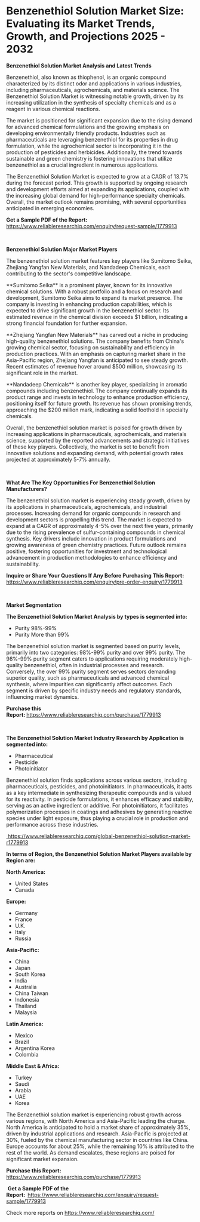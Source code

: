 <p><h1>Benzenethiol Solution Market Size: Evaluating its Market Trends, Growth, and Projections 2025 - 2032</h1></p><p><strong>Benzenethiol Solution Market Analysis and Latest Trends</strong></p>
<p><p>Benzenethiol, also known as thiophenol, is an organic compound characterized by its distinct odor and applications in various industries, including pharmaceuticals, agrochemicals, and materials science. The Benzenethiol Solution Market is witnessing notable growth, driven by its increasing utilization in the synthesis of specialty chemicals and as a reagent in various chemical reactions.</p><p>The market is positioned for significant expansion due to the rising demand for advanced chemical formulations and the growing emphasis on developing environmentally friendly products. Industries such as pharmaceuticals are leveraging benzenethiol for its properties in drug formulation, while the agrochemical sector is incorporating it in the production of pesticides and herbicides. Additionally, the trend towards sustainable and green chemistry is fostering innovations that utilize benzenethiol as a crucial ingredient in numerous applications.</p><p>The Benzenethiol Solution Market is expected to grow at a CAGR of 13.7% during the forecast period. This growth is supported by ongoing research and development efforts aimed at expanding its applications, coupled with the increasing global demand for high-performance specialty chemicals. Overall, the market outlook remains promising, with several opportunities anticipated in emerging economies.</p></p>
<p><strong>Get a Sample PDF of the Report:&nbsp;</strong> <a href="https://www.reliableresearchiq.com/enquiry/request-sample/1779913?utm_campaign=3567&utm_medium=2&utm_source=Github&utm_content=ia&utm_term=25032025&utm_id=benzenethiol-solution">https://www.reliableresearchiq.com/enquiry/request-sample/1779913</a></p>
<p>&nbsp;</p>
<p><strong>Benzenethiol Solution Major Market Players</strong></p>
<p><p>The benzenethiol solution market features key players like Sumitomo Seika, Zhejiang Yangfan New Materials, and Nandadeep Chemicals, each contributing to the sector's competitive landscape.</p><p>**Sumitomo Seika** is a prominent player, known for its innovative chemical solutions. With a robust portfolio and a focus on research and development, Sumitomo Seika aims to expand its market presence. The company is investing in enhancing production capabilities, which is expected to drive significant growth in the benzenethiol sector. Its estimated revenue in the chemical division exceeds $1 billion, indicating a strong financial foundation for further expansion.</p><p>**Zhejiang Yangfan New Materials** has carved out a niche in producing high-quality benzenethiol solutions. The company benefits from China's growing chemical sector, focusing on sustainability and efficiency in production practices. With an emphasis on capturing market share in the Asia-Pacific region, Zhejiang Yangfan is anticipated to see steady growth. Recent estimates of revenue hover around $500 million, showcasing its significant role in the market.</p><p>**Nandadeep Chemicals** is another key player, specializing in aromatic compounds including benzenethiol. The company continually expands its product range and invests in technology to enhance production efficiency, positioning itself for future growth. Its revenue has shown promising trends, approaching the $200 million mark, indicating a solid foothold in specialty chemicals.</p><p>Overall, the benzenethiol solution market is poised for growth driven by increasing applications in pharmaceuticals, agrochemicals, and materials science, supported by the reported advancements and strategic initiatives of these key players. Collectively, the market is set to benefit from innovative solutions and expanding demand, with potential growth rates projected at approximately 5-7% annually.</p></p>
<p>&nbsp;</p>
<p><strong>What Are The Key Opportunities For Benzenethiol Solution Manufacturers?</strong></p>
<p><p>The benzenethiol solution market is experiencing steady growth, driven by its applications in pharmaceuticals, agrochemicals, and industrial processes. Increasing demand for organic compounds in research and development sectors is propelling this trend. The market is expected to expand at a CAGR of approximately 4-5% over the next five years, primarily due to the rising prevalence of sulfur-containing compounds in chemical synthesis. Key drivers include innovation in product formulations and growing awareness of green chemistry practices. Future outlook remains positive, fostering opportunities for investment and technological advancement in production methodologies to enhance efficiency and sustainability.</p></p>
<p><strong>Inquire or Share Your Questions If Any Before Purchasing This Report:</strong> <a href="https://www.reliableresearchiq.com/enquiry/pre-order-enquiry/1779913?utm_campaign=3567&utm_medium=2&utm_source=Github&utm_content=ia&utm_term=25032025&utm_id=benzenethiol-solution">https://www.reliableresearchiq.com/enquiry/pre-order-enquiry/1779913</a></p>
<p>&nbsp;</p>
<p><strong>Market Segmentation</strong></p>
<p><strong>The Benzenethiol Solution Market Analysis by types is segmented into:</strong></p>
<p><ul><li>Purity 98%-99%</li><li>Purity More than 99%</li></ul></p>
<p><p>The benzenethiol solution market is segmented based on purity levels, primarily into two categories: 98%-99% purity and over 99% purity. The 98%-99% purity segment caters to applications requiring moderately high-quality benzenethiol, often in industrial processes and research. Conversely, the over 99% purity segment serves sectors demanding superior quality, such as pharmaceuticals and advanced chemical synthesis, where impurities can significantly affect outcomes. Each segment is driven by specific industry needs and regulatory standards, influencing market dynamics.</p></p>
<p><strong>Purchase this Report:&nbsp;</strong><a href="https://www.reliableresearchiq.com/purchase/1779913?utm_campaign=3567&utm_medium=2&utm_source=Github&utm_content=ia&utm_term=25032025&utm_id=benzenethiol-solution">https://www.reliableresearchiq.com/purchase/1779913</a></p>
<p>&nbsp;</p>
<p><strong>The Benzenethiol Solution Market Industry Research by Application is segmented into:</strong></p>
<p><ul><li>Pharmaceutical</li><li>Pesticide</li><li>Photoinitiator</li></ul></p>
<p><p>Benzenethiol solution finds applications across various sectors, including pharmaceuticals, pesticides, and photoinitiators. In pharmaceuticals, it acts as a key intermediate in synthesizing therapeutic compounds and is valued for its reactivity. In pesticide formulations, it enhances efficacy and stability, serving as an active ingredient or additive. For photoinitiators, it facilitates polymerization processes in coatings and adhesives by generating reactive species under light exposure, thus playing a crucial role in production and performance across these industries.</p></p>
<p><a href="https://www.reliableresearchiq.com/global-benzenethiol-solution-market-r1779913?utm_campaign=3567&utm_medium=2&utm_source=Github&utm_content=ia&utm_term=25032025&utm_id=benzenethiol-solution">&nbsp;https://www.reliableresearchiq.com/global-benzenethiol-solution-market-r1779913</a></p>
<p><strong>In terms of Region, the Benzenethiol Solution Market Players available by Region are:</strong></p>
<p>
    <p> <strong> North America: </strong>
        <ul>
            <li>United States</li>
            <li>Canada</li>
        </ul>
        </p> 
    <p> <strong> Europe: </strong>
        <ul>
            <li>Germany</li>
            <li>France</li>
            <li>U.K.</li>
            <li>Italy</li>
            <li>Russia</li>
        </ul>
        </p> 
    <p> <strong> Asia-Pacific: </strong>
        <ul>
            <li>China</li>
            <li>Japan</li>
            <li>South Korea</li>
            <li>India</li>
            <li>Australia</li>
            <li>China Taiwan</li>
            <li>Indonesia</li>
            <li>Thailand</li>
            <li>Malaysia</li>
        </ul>
        </p> 
    <p> <strong> Latin America: </strong>
        <ul>
            <li>Mexico</li>
            <li>Brazil</li>
            <li>Argentina Korea</li>
            <li>Colombia</li>
        </ul>
        </p> 
    <p> <strong> Middle East & Africa: </strong>
        <ul>
            <li>Turkey</li>
            <li>Saudi</li>
            <li>Arabia</li>
            <li>UAE</li>
            <li>Korea</li>
        </ul>
    </p>
    </p>
<p><p>The Benzenethiol solution market is experiencing robust growth across various regions, with North America and Asia-Pacific leading the charge. North America is anticipated to hold a market share of approximately 35%, driven by industrial applications and research. Asia-Pacific is projected at 30%, fueled by the chemical manufacturing sector in countries like China. Europe accounts for about 25%, while the remaining 10% is attributed to the rest of the world. As demand escalates, these regions are poised for significant market expansion.</p></p>
<p><strong>Purchase this Report: </strong><a href="https://www.reliableresearchiq.com/purchase/1779913?utm_campaign=3567&utm_medium=2&utm_source=Github&utm_content=ia&utm_term=25032025&utm_id=benzenethiol-solution">https://www.reliableresearchiq.com/purchase/1779913</a></p>
<p>&nbsp;<strong>Get a Sample PDF of the Report:&nbsp;&nbsp;</strong><a href="https://www.reliableresearchiq.com/enquiry/request-sample/1779913?utm_campaign=3567&utm_medium=2&utm_source=Github&utm_content=ia&utm_term=25032025&utm_id=benzenethiol-solution">https://www.reliableresearchiq.com/enquiry/request-sample/1779913</a></p>
<p><strong></strong></p>
<p>Check more reports on <a href="https://www.reliableresearchiq.com/?utm_campaign=3567&utm_medium=2&utm_source=Github&utm_content=ia&utm_term=25032025&utm_id=benzenethiol-solution">https://www.reliableresearchiq.com/</a></p>